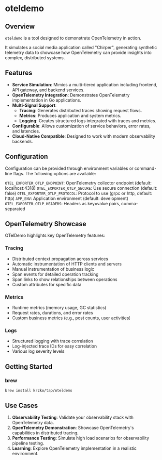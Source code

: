 # oteldemo

## Overview

`oteldemo` is a tool designed to demonstrate OpenTelemetry in action.

It simulates a social media application called "Chirper", generating synthetic telemetry data to showcase how OpenTelemetry can provide insights into complex, distributed systems.

## Features

- **Service Simulation**: Mimics a multi-tiered application including frontend, API gateway, and backend services.
- **OpenTelemetry Integration**: Demonstrates OpenTelemetry implementation in Go applications.
- **Multi-Signal Support**: 
  - **Tracing**: Generates distributed traces showing request flows.
  - **Metrics**: Produces application and system metrics.
  - **Logging**: Creates structured logs integrated with traces and metrics.
- **Configurable**: Allows customization of service behaviors, error rates, and latencies.
- **Cloud-Native Compatible**: Designed to work with modern observability backends.

## Configuration

Configuration can be provided through environment variables or command-line flags. The following options are available:

`OTEL_EXPORTER_OTLP_ENDPOINT`: OpenTelemetry collector endpoint (default: localhost:4318)
`OTEL_EXPORTER_OTLP_SECURE`: Use secure connection (default: false)
`OTEL_EXPORTER_OTLP_PROTOCOL`: Protocol to use (grpc or http, default: http)
`APP_ENV`: Application environment (default: development)
`OTEL_EXPORTER_OTLP_HEADERS`: Headers as key=value pairs, comma-separated

## OpenTelemetry Showcase

OTelDemo highlights key OpenTelemetry features:

### Tracing
- Distributed context propagation across services
- Automatic instrumentation of HTTP clients and servers
- Manual instrumentation of business logic
- Span events for detailed operation tracking
- Span links to show relationships between operations
- Custom attributes for specific data

### Metrics
- Runtime metrics (memory usage, GC statistics)
- Request rates, durations, and error rates
- Custom business metrics (e.g., post counts, user activities)

### Logs
- Structured logging with trace correlation
- Log-injected trace IDs for easy correlation
- Various log severity levels

## Getting Started

### brew

```bash
brew install krzko/tap/oteldemo
```

## Use Cases

1. **Observability Testing**: Validate your observability stack with OpenTelemetry data.
2. **OpenTelemetry Demonstration**: Showcase OpenTelemetry's capabilities in distributed tracing.
3. **Performance Testing**: Simulate high load scenarios for observability pipeline testing.
4. **Learning**: Explore OpenTelemetry implementation in a realistic environment.
